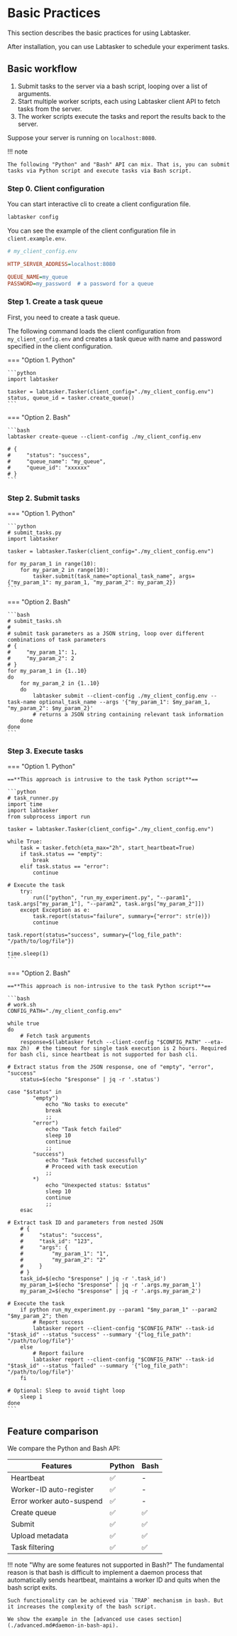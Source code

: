 # Basic Practices

This section describes the basic practices for using Labtasker.

After installation, you can use Labtasker to schedule your experiment tasks.

## Basic workflow

1. Submit tasks to the server via a bash script, looping over a list of arguments.
2. Start multiple worker scripts, each using Labtasker client API to fetch tasks from the server.
3. The worker scripts execute the tasks and report the results back to the server.

Suppose your server is running on `localhost:8080`.

!!! note

    The following "Python" and "Bash" API can mix. That is, you can submit tasks via Python script and execute tasks via Bash script.

### Step 0. Client configuration

You can start interactive cli to create a client configuration file.

```bash
labtasker config
```

You can see the example of the client configuration file in `client.example.env`.

```ini
# my_client_config.env

HTTP_SERVER_ADDRESS=localhost:8080

QUEUE_NAME=my_queue
PASSWORD=my_password  # a password for a queue
```

### Step 1. Create a task queue

First, you need to create a task queue.

The following command loads the client configuration from `my_client_config.env` and creates a task queue with name and password specified in the client configuration.

=== "Option 1. Python"

    ```python
    import labtasker

    tasker = labtasker.Tasker(client_config="./my_client_config.env")
    status, queue_id = tasker.create_queue()
    ```

=== "Option 2. Bash"

    ```bash
    labtasker create-queue --client-config ./my_client_config.env

    # {
    #     "status": "success",
    #     "queue_name": "my_queue",
    #     "queue_id": "xxxxxx"
    # }
    ```

### Step 2. Submit tasks

=== "Option 1. Python"

    ```python
    # submit_tasks.py
    import labtasker

    tasker = labtasker.Tasker(client_config="./my_client_config.env")

    for my_param_1 in range(10):
        for my_param_2 in range(10):
            tasker.submit(task_name="optional_task_name", args={"my_param_1": my_param_1, "my_param_2": my_param_2})
    ```

=== "Option 2. Bash"

    ```bash
    # submit_tasks.sh
    #
    # submit task parameters as a JSON string, loop over different combinations of task parameters
    # {
    #     "my_param_1": 1,
    #     "my_param_2": 2
    # }
    for my_param_1 in {1..10}
    do
        for my_param_2 in {1..10}
        do
            labtasker submit --client-config ./my_client_config.env --task-name optional_task_name --args '{"my_param_1": $my_param_1, "my_param_2": $my_param_2}'
            # returns a JSON string containing relevant task information
        done
    done
    ```

### Step 3. Execute tasks

=== "Option 1. Python"

    ==**This approach is intrusive to the task Python script**==

    ```python
    # task_runner.py
    import time
    import labtasker
    from subprocess import run

    tasker = labtasker.Tasker(client_config="./my_client_config.env")

    while True:
        task = tasker.fetch(eta_max="2h", start_heartbeat=True)
        if task.status == "empty":
            break
        elif task.status == "error":
            continue

    # Execute the task
        try:
            run(["python", "run_my_experiment.py", "--param1", task.args["my_param_1"], "--param2", task.args["my_param_2"]])
        except Exception as e:
            task.report(status="failure", summary={"error": str(e)})
            continue

    task.report(status="success", summary={"log_file_path": "/path/to/log/file"})

    time.sleep(1)
    ```

=== "Option 2. Bash"

    ==**This approach is non-intrusive to the task Python script**==

    ```bash
    # work.sh
    CONFIG_PATH="./my_client_config.env"

    while true
    do
        # Fetch task arguments
        response=$(labtasker fetch --client-config "$CONFIG_PATH" --eta-max 2h)  # the timeout for single task execution is 2 hours. Required for bash cli, since heartbeat is not supported for bash cli.

    # Extract status from the JSON response, one of "empty", "error", "success"
        status=$(echo "$response" | jq -r '.status')

    case "$status" in
            "empty")
                echo "No tasks to execute"
                break
                ;;
            "error")
                echo "Task fetch failed"
                sleep 10
                continue
                ;;
            "success")
                echo "Task fetched successfully"
                # Proceed with task execution
                ;;
            *)
                echo "Unexpected status: $status"
                sleep 10
                continue
                ;;
        esac

    # Extract task ID and parameters from nested JSON
        # {
        #     "status": "success",
        #     "task_id": "123",
        #     "args": {
        #         "my_param_1": "1",
        #         "my_param_2": "2"
        #     }
        # }
        task_id=$(echo "$response" | jq -r '.task_id')
        my_param_1=$(echo "$response" | jq -r '.args.my_param_1')
        my_param_2=$(echo "$response" | jq -r '.args.my_param_2')

    # Execute the task
        if python run_my_experiment.py --param1 "$my_param_1" --param2 "$my_param_2"; then
            # Report success
            labtasker report --client-config "$CONFIG_PATH" --task-id "$task_id" --status "success" --summary '{"log_file_path": "/path/to/log/file"}'
        else
            # Report failure
            labtasker report --client-config "$CONFIG_PATH" --task-id "$task_id" --status "failed" --summary '{"log_file_path": "/path/to/log/file"}'
        fi

    # Optional: Sleep to avoid tight loop
        sleep 1
    done
    ```

## Feature comparison

We compare the Python and Bash API:

| Features                  | Python | Bash |
| ------------------------- | ------ | ---- |
| Heartbeat                 | ✅     | -    |
| Worker-ID auto-register   | ✅     | -    |
| Error worker auto-suspend | ✅     | -    |
| Create queue              | ✅     | ✅   |
| Submit                    | ✅     | ✅   |
| Upload metadata           | ✅     | ✅   |
| Task filtering            | ✅     | ✅   |

!!! note "Why are some features not supported in Bash?"
    The fundamental reason is that bash is difficult to implement a daemon process that automatically sends heartbeat, maintains a worker ID and quits when the bash script exits.

    Such functionality can be achieved via `TRAP` mechanism in bash. But it increases the complexity of the bash script.

    We show the example in the [advanced use cases section](./advanced.md#daemon-in-bash-api).
